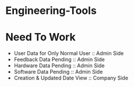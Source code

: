 # Engineering-Tools


# Need To Work

- User Data for Only Normal User :: Admin Side
- Feedback Data Pending :: Admin Side
- Hardware Data Pending :: Admin Side
- Software Data Pending :: Admin Side
- Creation & Updated Date View :: Company Side